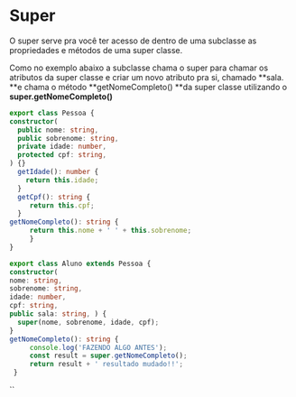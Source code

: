 # Super

O super serve pra você ter acesso de dentro de uma subclasse as propriedades e métodos de uma super classe.&#x20;

Como no exemplo abaixo a subclasse chama o super para chamar os atributos da super classe e criar um  novo atributo pra si, chamado **sala. **e chama o método **getNomeCompleto() **da super classe utilizando o **super.getNomeCompleto()**

```typescript
export class Pessoa { 
constructor( 
  public nome: string, 
  public sobrenome: string, 
  private idade: number, 
  protected cpf: string, 
) {}
  getIdade(): number { 
    return this.idade; 
  }
  getCpf(): string { 
     return this.cpf; 
  }
getNomeCompleto(): string { 
     return this.nome + ' ' + this.sobrenome; 
     }
}

export class Aluno extends Pessoa { 
constructor( 
nome: string,
sobrenome: string,
idade: number, 
cpf: string, 
public sala: string, ) { 
  super(nome, sobrenome, idade, cpf); 
}
getNomeCompleto(): string { 
     console.log('FAZENDO ALGO ANTES'); 
     const result = super.getNomeCompleto(); 
     return result + ' resultado mudado!!';
 }
```

``
